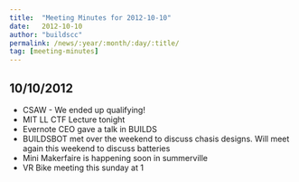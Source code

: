```yaml
---
title:  "Meeting Minutes for 2012-10-10"
date:   2012-10-10
author: "buildscc"
permalink: /news/:year/:month/:day/:title/
tag: [meeting-minutes]
---
```


## 10/10/2012

- CSAW - We ended up qualifying!
- MIT LL CTF Lecture tonight
- Evernote CEO gave a talk in BUILDS
- BUILDSBOT met over the weekend to discuss chasis designs. Will meet again this weekend to discuss batteries
- Mini Makerfaire is happening soon in summerville
- VR Bike meeting this sunday at 1